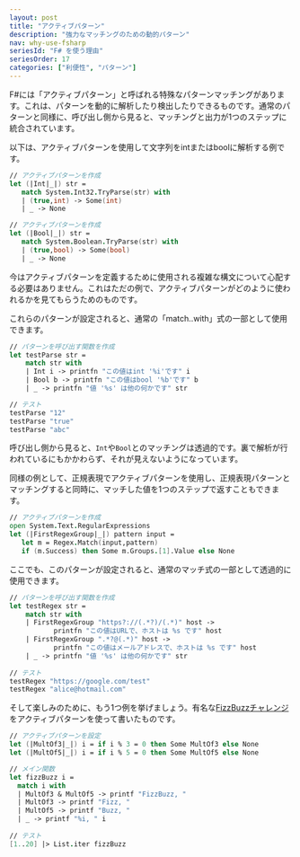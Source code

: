 ```yaml
---
layout: post
title: "アクティブパターン"
description: "強力なマッチングのための動的パターン"
nav: why-use-fsharp
seriesId: "F# を使う理由"
seriesOrder: 17
categories: ["利便性", "パターン"]
---
```


F#には「アクティブパターン」と呼ばれる特殊なパターンマッチングがあります。これは、パターンを動的に解析したり検出したりできるものです。通常のパターンと同様に、呼び出し側から見ると、マッチングと出力が1つのステップに統合されています。

以下は、アクティブパターンを使用して文字列をintまたはboolに解析する例です。

```fsharp
// アクティブパターンを作成
let (|Int|_|) str =
   match System.Int32.TryParse(str) with
   | (true,int) -> Some(int)
   | _ -> None

// アクティブパターンを作成
let (|Bool|_|) str =
   match System.Boolean.TryParse(str) with
   | (true,bool) -> Some(bool)
   | _ -> None
```

<div class="alert alert-info">   
今はアクティブパターンを定義するために使用される複雑な構文について心配する必要はありません。これはただの例で、アクティブパターンがどのように使われるかを見てもらうためのものです。
</div>

これらのパターンが設定されると、通常の「match..with」式の一部として使用できます。

```fsharp
// パターンを呼び出す関数を作成
let testParse str = 
    match str with
    | Int i -> printfn "この値はint '%i'です" i
    | Bool b -> printfn "この値はbool '%b'です" b
    | _ -> printfn "値 '%s' は他の何かです" str

// テスト
testParse "12"
testParse "true"
testParse "abc"
```

呼び出し側から見ると、`Int`や`Bool`とのマッチングは透過的です。裏で解析が行われているにもかかわらず、それが見えないようになっています。

同様の例として、正規表現でアクティブパターンを使用し、正規表現パターンとマッチングすると同時に、マッチした値を1つのステップで返すこともできます。

```fsharp
// アクティブパターンを作成
open System.Text.RegularExpressions
let (|FirstRegexGroup|_|) pattern input =
   let m = Regex.Match(input,pattern) 
   if (m.Success) then Some m.Groups.[1].Value else None  
```

ここでも、このパターンが設定されると、通常のマッチ式の一部として透過的に使用できます。

```fsharp
// パターンを呼び出す関数を作成
let testRegex str = 
    match str with
    | FirstRegexGroup "https?://(.*?)/(.*)" host -> 
           printfn "この値はURLで、ホストは %s です" host
    | FirstRegexGroup ".*?@(.*)" host -> 
           printfn "この値はメールアドレスで、ホストは %s です" host
    | _ -> printfn "値 '%s' は他の何かです" str
   
// テスト
testRegex "https://google.com/test"
testRegex "alice@hotmail.com"
```

そして楽しみのために、もう1つ例を挙げましょう。有名な[FizzBuzzチャレンジ](http://www.aoky.net/articles/jeff_atwood/why_cant_programmers_program.htm)をアクティブパターンを使って書いたものです。

```fsharp
// アクティブパターンを設定
let (|MultOf3|_|) i = if i % 3 = 0 then Some MultOf3 else None
let (|MultOf5|_|) i = if i % 5 = 0 then Some MultOf5 else None

// メイン関数
let fizzBuzz i = 
  match i with
  | MultOf3 & MultOf5 -> printf "FizzBuzz, " 
  | MultOf3 -> printf "Fizz, " 
  | MultOf5 -> printf "Buzz, " 
  | _ -> printf "%i, " i
  
// テスト
[1..20] |> List.iter fizzBuzz 
```
